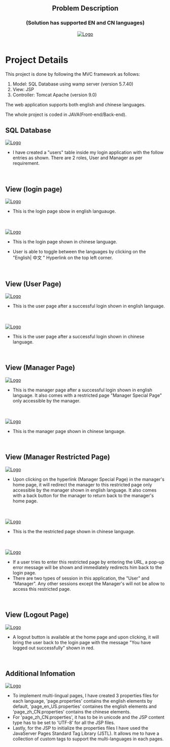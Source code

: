 <div align="center">

<h2 align="center">Problem Description</h2>
<h3 align="center">(Solution has supported EN and CN languages)</h3>
  <a href="image.jpg">
    <img src="images/task.jpg" alt="Logo" >
  </a>

</div>
<br>

# Project Details

This project is done by following the MVC framework as follows:
1) Model: SQL Database using wamp server (version 5.7.40)
2) View: JSP 
3) Controller: Tomcat Apache (version 9.0)

The web application supports both english and chinese languages.

The whole project is coded in JAVA(Front-end/Back-end).
<br>
 
## SQL Database
  <a href="image.jpg">
    <img src="images/sql.jpg" alt="Logo" >
  </a>
  <br>
  
- I have created a "users" table inside my login application with the follow entries as shown. There are 2 roles, User and Manager as per requirement.  
<br>

## View (login page)
  <a href="image.jpg">
    <img src="images/login.jpg" alt="Logo" >
  </a>
  
 - This is the login page sbow in english languauge.
  
  <br>
  <br>
  
  <a href="image.jpg">
    <img src="images/logincn.jpg" alt="Logo" >
  </a>
  
 - This is the login page shown in chinese language. 
  
 - User is able to toggle between the languages by clicking on the "English| 中文 " Hyperlink on the top left corner. 
  <br>

## View (User Page)

  <a href="image.jpg">
    <img src="images/user.jpg" alt="Logo" >
  </a>
  
 - This is the user page after a successful login shown in english language. 
  <br>
  <br>
  
  <a href="image.jpg">
    <img src="images/usercn.jpg" alt="Logo" >
  </a>
  
 - This is the user page after a successful login shown in chinese language. 
  <br>
  
  ## View (Manager Page)
  
  <a href="image.jpg">
    <img src="images/manager.jpg" alt="Logo" >
  </a>
  
 - This is the manager page after a successful login shown in english language. It also comes with a restricted page "Manager Special Page" only accessible by the       manager.
  
  <br>
  <br>
  
  <a href="image.jpg">
    <img src="images/managercn.jpg" alt="Logo" >
  </a>
  
  - This is the manager page shown in chinese language. 
  <br>
  
  ## View (Manager Restricted Page)
  
  <a href="image.jpg">
    <img src="images/manageronly.jpg" alt="Logo" >
  </a>
  
  - Upon clicking on the hyperlink (Manager Special Page) in the manager's home page, it will redirect the manager to this restricted page only accessible by the manager shown in english language. It also comes with a back button for the manager to return back to the manager's home page. 
 
 <br>
 <br>
 
   <a href="image.jpg">
    <img src="images/manageronlycn.jpg" alt="Logo" >
  </a>
  
  - This is the the restricted page shown in chinese language.
 
 <br>
 <br>

   <a href="image.jpg">
    <img src="images/notmanager.jpg" alt="Logo" >
  </a>

- If a user tries to enter this restricted page by entering the URL, a pop-up error message will be shown and immediately redirects him back to the login page.
- There are two types of session in this application, the "User" and "Manager". Any other sessions except the Manager's will not be allow to access this restricted page.

<br>

## View (Logout Page)

   <a href="image.jpg">
    <img src="images/logout.jpg" alt="Logo" >
  </a>

- A logout button is available at the home page and upon clicking, it will bring the user back to the login page with the message "You have logged out successfully" shown in red.

<br>

## Additional Infomation

   <a href="image.jpg">
    <img src="images/properties.jpg" alt="Logo" >
  </a>
  
 - To implement multi-lingual pages, I have created 3 properties files for each language, 'page.properties' contains the english elements by default, 'page_en_US.properties' containes the english elements and 'page_zh_CN.properties' contains the chinese elements. 
 - For 'page_zh_CN.properties', it has to be in unicode and the JSP content type has to be set to 'UTF-8' for all the JSP files.
 - Lastly, for the JSP to initialize the properties files I have used the JavaServer Pages Standard Tag Library (JSTL). It allows me to have a collection of custom tags to support the multi-languages in each pages.


